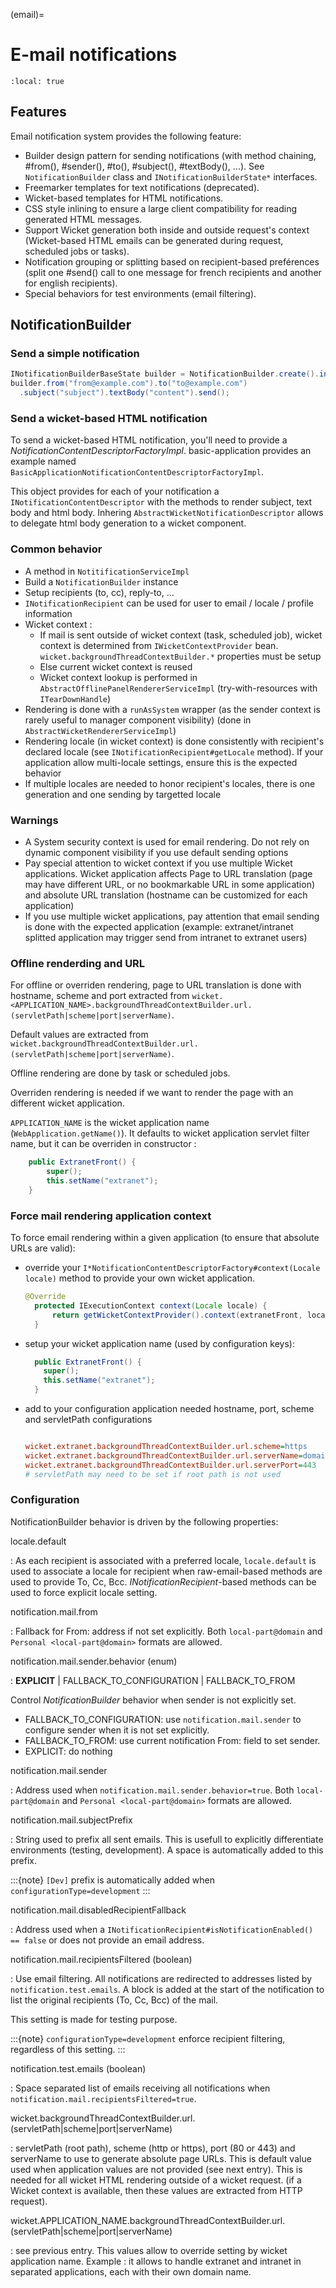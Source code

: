 (email)=

# E-mail notifications

```{contents}
:local: true
```

## Features

Email notification system provides the following feature:

- Builder design pattern for sending notifications (with method chaining,
  #from(), #sender(), #to(), #subject(), #textBody(), ...).
  See `NotificationBuilder` class and `INotificationBuilderState*` interfaces.
- Freemarker templates for text notifications (deprecated).
- Wicket-based templates for HTML notifications.
- CSS style inlining to ensure a large client compatibility for reading
  generated HTML messages.
- Support Wicket generation both inside and outside request's context
  (Wicket-based HTML emails can be generated during request, scheduled
  jobs or tasks).
- Notification grouping or splitting based on recipient-based preférences
  (split one #send() call to one message for french recipients and
  another for english recipients).
- Special behaviors for test environments (email filtering).

## NotificationBuilder

### Send a simple notification

```java
INotificationBuilderBaseState builder = NotificationBuilder.create().init(applicationContext);
builder.from("from@example.com").to("to@example.com")
  .subject("subject").textBody("content").send();
```

### Send a wicket-based HTML notification

To send a wicket-based HTML notification, you'll need to provide a
*NotificationContentDescriptorFactoryImpl*. basic-application provides an
example named `BasicApplicationNotificationContentDescriptorFactoryImpl`.

This object provides for each of your notification a
`INotificationContentDescriptor` with the methods to render subject, text body
and html body. Inhering `AbstractWicketNotificationDescriptor` allows to
delegate html body generation to a wicket component.


### Common behavior

* A method in `NotitificationServiceImpl`
* Build a `NotificationBuilder` instance
* Setup recipients (to, cc), reply-to, ...
* `INotificationRecipient` can be used for user to email / locale / profile information
* Wicket context :
  * If mail is sent outside of wicket context (task, scheduled job), wicket
    context is determined from `IWicketContextProvider` bean. `wicket.backgroundThreadContextBuilder.*`
    properties must be setup
  * Else current wicket context is reused
  * Wicket context lookup is performed in `AbstractOfflinePanelRendererServiceImpl`
    (try-with-resources with `ITearDownHandle`)
* Rendering is done with a `runAsSystem` wrapper (as the sender context is rarely useful
  to manager component visibility) (done in `AbstractWicketRendererServiceImpl`)
* Rendering locale (in wicket context) is done consistently with recipient's declared
  locale (see `INotificationRecipient#getLocale` method). If your application allow
  multi-locale settings, ensure this is the expected behavior
* If multiple locales are needed to honor recipient's locales, there is one generation
  and one sending by targetted locale


### Warnings

* A System security context is used for email rendering. Do not rely on dynamic
  component visibility if you use default sending options
* Pay special attention to wicket context if you use multiple Wicket applications.
  Wicket application affects Page to URL translation (page may have different URL,
  or no bookmarkable URL in some application) and absolute URL translation
  (hostname can be customized for each application)
* If you use multiple wicket applications, pay attention that email sending is done
  with the expected application (example: extranet/intranet splitted application may
  trigger send from intranet to extranet users)


### Offline renderding and URL

For offline or overriden rendering, page to URL translation is done with hostname, scheme and port
extracted from `wicket.<APPLICATION_NAME>.backgroundThreadContextBuilder.url.(servletPath|scheme|port|serverName)`.

Default values are extracted from `wicket.backgroundThreadContextBuilder.url.(servletPath|scheme|port|serverName)`.

Offline rendering are done by task or scheduled jobs.

Overriden rendering is needed if we want to render the page with an different wicket application.

`APPLICATION_NAME` is the wicket application name (`WebApplication.getName()`). It defaults to
wicket application servlet filter name, but it can be overriden in constructor :

```java
	public ExtranetFront() {
		super();
		this.setName("extranet");
	}
```


### Force mail rendering application context

To force email rendering within a given application (to ensure that absolute URLs are valid):

* override your `I*NotificationContentDescriptorFactory#context(Locale locale)` method
  to provide your own wicket application.

  ```java
  @Override
	protected IExecutionContext context(Locale locale) {
		return getWicketContextProvider().context(extranetFront, locale);
	}
  ```

* setup your wicket application name (used by configuration keys):

  ```java
    public ExtranetFront() {
      super();
      this.setName("extranet");
    }
  ```

* add to your configuration application needed hostname, port, scheme and servletPath configurations

  ```ini
  
  wicket.extranet.backgroundThreadContextBuilder.url.scheme=https
  wicket.extranet.backgroundThreadContextBuilder.url.serverName=domain.com
  wicket.extranet.backgroundThreadContextBuilder.url.serverPort=443
  # servletPath may need to be set if root path is not used
  ```


### Configuration

NotificationBuilder behavior is driven by the following properties:

locale.default

: As each recipient is associated with a preferred locale, `locale.default` is
  used to associate a locale for recipient when raw-email-based methods are
  used to provide To, Cc, Bcc. *INotificationRecipient*-based methods can be
  used to force explicit locale setting.

notification.mail.from

: Fallback for From: address if not set explicitly. Both
  `local-part@domain` and `Personal <local-part@domain>` formats are
  allowed.

notification.mail.sender.behavior (enum)

: **EXPLICIT** | FALLBACK_TO_CONFIGURATION | FALLBACK_TO_FROM

  Control *NotificationBuilder* behavior when sender is not explicitly set.

  - FALLBACK_TO_CONFIGURATION: use `notification.mail.sender` to configure
    sender when it is not set explicitly.
  - FALLBACK_TO_FROM: use current notification From: field to set sender.
  - EXPLICIT: do nothing

notification.mail.sender

: Address used when `notification.mail.sender.behavior=true`. Both
  `local-part@domain` and `Personal <local-part@domain>` formats are
  allowed.

notification.mail.subjectPrefix

: String used to prefix all sent emails. This is usefull to explicitly
  differentiate environments (testing, development). A space is automatically
  added to this prefix.

  :::{note}
  `[Dev]` prefix is automatically added when
  `configurationType=development`
  :::

notification.mail.disabledRecipientFallback

: Address used when a
  `INotificationRecipient#isNotificationEnabled() == false` or does not
  provide an email address.

notification.mail.recipientsFiltered (boolean)

: Use email filtering. All notifications are redirected to addresses listed
  by `notification.test.emails`. A block is added at the start of the
  notification to list the original recipients (To, Cc, Bcc) of the mail.

  This setting is made for testing purpose.

  :::{note}
  `configurationType=development` enforce recipient filtering,
  regardless of this setting.
  :::

notification.test.emails (boolean)

: Space separated list of emails receiving all notifications when
  `notification.mail.recipientsFiltered=true`.

wicket.backgroundThreadContextBuilder.url.(servletPath|scheme|port|serverName)

: servletPath (root path), scheme (http or https), port (80 or 443) and serverName
  to use to generate absolute page URLs. This is default value used when application
  values are not provided (see next entry). This is needed for all wicket HTML
  rendering outside of a wicket request. (if a Wicket context is available, then
  these values are extracted from HTTP request).

wicket.APPLICATION_NAME.backgroundThreadContextBuilder.url.(servletPath|scheme|port|serverName)

: see previous entry. This values allow to override setting by wicket application name.
  Example : it allows to handle extranet and intranet in separated applications, each with
  their own domain name.